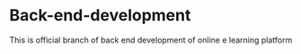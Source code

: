 # Back-end-development
This is official branch of back end development of online e learning platform
